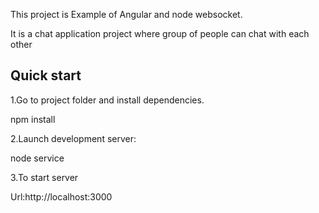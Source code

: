 This project is Example of Angular and node websocket.

It is a chat application project where group of people can chat with each other 

Quick start
-------------

1.Go to project folder and install dependencies.

npm install


2.Launch development server:

node service

3.To start server 

Url:http://localhost:3000
